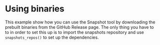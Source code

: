 # Using binaries

This example show how you can use the Snapshot tool by downloading the prebuilt binaries from the GitHub Release page.
The only thing you have to to in order to set this up is to import the snapshots repository and use `snapshots_repos()`
to set up the dependencies.
